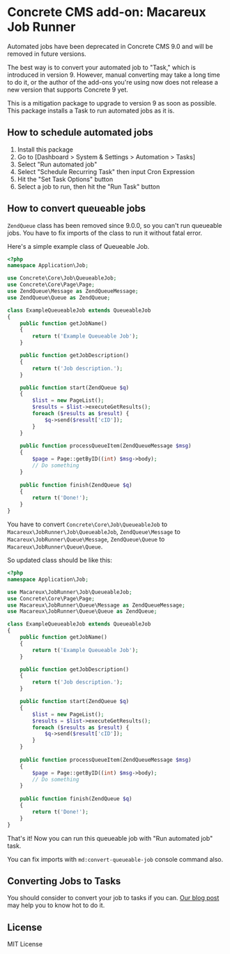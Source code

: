 # Concrete CMS add-on: Macareux Job Runner

Automated jobs have been deprecated in Concrete CMS 9.0 and 
will be removed in future versions.

The best way is to convert your automated job to "Task," 
which is introduced in version 9. However, manual converting 
may take a long time to do it, or the author of the add-ons 
you're using now does not release a new version that 
supports Concrete 9 yet.

This is a mitigation package to upgrade to version 9 as soon 
as possible. 
This package installs a Task to run automated jobs as it is.

## How to schedule automated jobs

1. Install this package
2. Go to [Dashboard > System & Settings > Automation > Tasks]
3. Select "Run automated job"
4. Select "Schedule Recurring Task" then input Cron Expression
5. Hit the "Set Task Options" button
6. Select a job to run, then hit the "Run Task" button

## How to convert queueable jobs

`ZendQueue` class has been removed since 9.0.0, so you
can't run queueable jobs. You have to fix imports of the 
class to run it without fatal error.

Here's a simple example class of Queueable Job.

```php
<?php
namespace Application\Job;

use Concrete\Core\Job\QueueableJob;
use Concrete\Core\Page\Page;
use ZendQueue\Message as ZendQueueMessage;
use ZendQueue\Queue as ZendQueue;

class ExampleQueueableJob extends QueueableJob
{
    public function getJobName()
    {
        return t('Example Queueable Job');
    }

    public function getJobDescription()
    {
        return t('Job description.');
    }

    public function start(ZendQueue $q)
    {
        $list = new PageList();
        $results = $list->executeGetResults();
        foreach ($results as $result) {
            $q->send($result['cID']);
        }
    }
    
    public function processQueueItem(ZendQueueMessage $msg)
    {
        $page = Page::getByID((int) $msg->body);
        // Do something
    }
    
    public function finish(ZendQueue $q)
    {
        return t('Done!');
    }
}
```

You have to convert `Concrete\Core\Job\QueueableJob` to 
`Macareux\JobRunner\Job\QueueableJob`, `ZendQueue\Message`
to `Macareux\JobRunner\Queue\Message`, `ZendQueue\Queue` 
to `Macareux\JobRunner\Queue\Queue`.

So updated class should be like this:

```php
<?php
namespace Application\Job;

use Macareux\JobRunner\Job\QueueableJob;
use Concrete\Core\Page\Page;
use Macareux\JobRunner\Queue\Message as ZendQueueMessage;
use Macareux\JobRunner\Queue\Queue as ZendQueue;

class ExampleQueueableJob extends QueueableJob
{
    public function getJobName()
    {
        return t('Example Queueable Job');
    }

    public function getJobDescription()
    {
        return t('Job description.');
    }

    public function start(ZendQueue $q)
    {
        $list = new PageList();
        $results = $list->executeGetResults();
        foreach ($results as $result) {
            $q->send($result['cID']);
        }
    }
    
    public function processQueueItem(ZendQueueMessage $msg)
    {
        $page = Page::getByID((int) $msg->body);
        // Do something
    }
    
    public function finish(ZendQueue $q)
    {
        return t('Done!');
    }
}
```

That's it! Now you can run this queueable job with 
"Run automated job" task.

You can fix imports with `md:convert-queueable-job` console 
command also.

## Converting Jobs to Tasks

You should consider to convert your job to tasks if you can.
[Our blog post](https://macareux.co.jp/blog/converting-jobs-tasks) may help you to know hot to do it.

## License

MIT License
